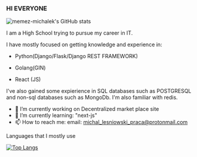 ### HI EVERYONE


![memez-michalek's GitHub stats](https://github-readme-stats.vercel.app/api?username=memez-michalek&show_icons=true&theme=dark)

I am a High School trying to pursue my career in IT. 

I have mostly focused on getting knowledge and experience in:

- Python(Django/Flask/Django REST FRAMEWORK) 

- Golang(GIN)

- React (JS)


I've also gained some expierience in SQL databases such as POSTGRESQL and non-sql databases such as MongoDb. I'm also familiar with redis. 

- 🔭 I’m currently working on Decentralized market place site
- 🌱 I’m currently learning: "next-js"
- 📫 How to reach me: email: michal_lesniowski_praca@protonmail.com



Languages that I mostly use

[![Top Langs](https://github-readme-stats.vercel.app/api/top-langs/?username=memez-michalek&layout=compact)](https://github.com/anuraghazra/github-readme-stats)






<!--
**memez-michalek/memez-michalek** is a ✨ _special_ ✨ repository because its `README.md` (this file) appears on your GitHub profile.

Here are some ideas to get you started:

- 🔭 I’m currently working on ...
- 🌱 I’m currently learning ...
- 👯 I’m looking to collaborate on ...
- 🤔 I’m looking for help with ...
- 💬 Ask me about ...
- 📫 How to reach me: ...
- 😄 Pronouns: ...
- ⚡ Fun fact: ...
-->
